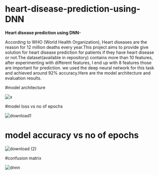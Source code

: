 # heart-disease-prediction-using-DNN

**Heart disease prediction using DNN-**

According to WHO (World Health Organization), Heart diseases are the reason for 12 million deaths every year.This project aims to provide give solution for heart disease prediction for patients if they have heart disease or not.The dataset(available in repository) contains more than 10 features, after experimenting with different features, I end up with 8 features those are important for prediction. we used the deep neural network for this task and achieved around 92% accuracy.Here are the model architecture and evaluation results.

#model architecture

![x](https://github.com/Ashutoshtripathi1234/heart-disease-prediction-using-DNN/assets/125081897/2b12fae3-ca0c-498f-8ec2-d82fc887f26d)


#model loss vs no of epochs

![download1](https://github.com/Ashutoshtripathi1234/heart-disease-prediction-using-DNN/assets/125081897/fdc449fc-6aef-4945-9c5c-2ae788dc7f70)


# model accuracy vs no of epochs


![download (2)](https://github.com/Ashutoshtripathi1234/heart-disease-prediction-using-DNN/assets/125081897/27a6dedc-b2c7-4553-9065-97ceb7fdea02)

#confusion matrix

![dnnn](https://github.com/Ashutoshtripathi1234/heart-disease-prediction-using-DNN/assets/125081897/5152d5f1-b705-4b97-af66-fd0f18ffbdc8)
